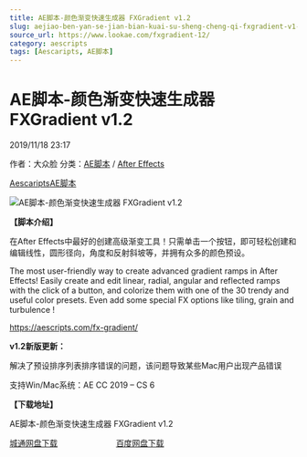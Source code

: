 ```yaml
---
title: AE脚本-颜色渐变快速生成器 FXGradient v1.2
slug: aejiao-ben-yan-se-jian-bian-kuai-su-sheng-cheng-qi-fxgradient-v1-2
source_url: https://www.lookae.com/fxgradient-12/
category: aescripts
tags: [Aescaripts, AE脚本]
---
```

# AE脚本-颜色渐变快速生成器 FXGradient v1.2

2019/11/18 23:17

作者：大众脸
分类：[AE脚本](https://www.lookae.com/after-effects/aescripts/) / [After Effects](https://www.lookae.com/after-effects/)

[Aescaripts](https://www.lookae.com/tag/aescaripts/)[AE脚本](https://www.lookae.com/tag/ae%e8%84%9a%e6%9c%ac/)

![AE脚本-颜色渐变快速生成器 FXGradient v1.2](https://www.lookae.com/wp-content/uploads/2019/01/FXGradient.jpg "AE脚本-颜色渐变快速生成器 FXGradient v1.2-LookAE.com")

**【脚本介绍】**

在After Effects中最好的创建高级渐变工具！只需单击一个按钮，即可轻松创建和编辑线性，圆形径向，角度和反射斜坡等，并拥有众多的颜色预设。

The most user-friendly way to create advanced gradient ramps in After Effects! Easily create and edit linear, radial, angular and reflected ramps with the click of a button, and colorize them with one of the 30 trendy and useful color presets. Even add some special FX options like tiling, grain and turbulence !

https://aescripts.com/fx-gradient/

**v1.2新版更新：**

解决了预设排序列表排序错误的问题，该问题导致某些Mac用户出现产品错误

支持Win/Mac系统：AE CC 2019 – CS 6

**【下载地址】**

AE脚本-颜色渐变快速生成器 FXGradient v1.2

[城通网盘下载](https://tc5.us/file/680462-408384213)                          [百度网盘下载](https://pan.baidu.com/s/1uNrx44uf_kkWamJJ-qQceQ)
